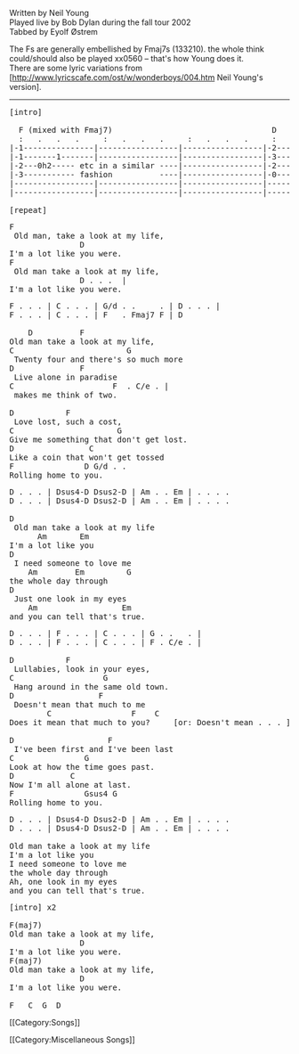 Written by Neil Young<br>
Played live by Bob Dylan during the fall tour 2002<br>
Tabbed by Eyolf Østrem

The Fs are generally embellished by Fmaj7s (133210). the whole think
could/should also be played xx0560 – that's how Young does it.<br>
There are some lyric variations from [http://www.lyricscafe.com/ost/w/wonderboys/004.htm Neil Young's version].

----
<pre class="tab">
[intro]

  F (mixed with Fmaj7)                                  D                 Dsus4-D Dsus2-D
  :   .   .   .     :   .   .   .     :   .   .   .     :   .   .   .     :   .   .   .
|-1---------------|-----------------|-----------------|-2-------2-------|-3-2-----0-2-----|
|-1-------1-------|-----------------|-----------------|-3-------3-------|-3-3-----3-3-----|
|-2---0h2----- etc in a similar ----|-----------------|-2-------2-------|-2-2-----2-2-----|
|-3----------- fashion          ----|-----------------|-0---------------|-----------------|
|-----------------|-----------------|-----------------|-----------------|-----------------|
|-----------------|-----------------|-----------------|-----------------|-----------------|

[repeat]
</pre>

<pre class="verse">
F
 Old man, take a look at my life,
               D
I'm a lot like you were.
F
 Old man take a look at my life,
               D . . .  |
I'm a lot like you were.
</pre>

<pre class="bridge">
F . . . | C . . . | G/d . .     . | D . . . |
F . . . | C . . . | F   . Fmaj7 F | D

    D          F
Old man take a look at my life,
C                        G
 Twenty four and there's so much more
D              F
 Live alone in paradise
C                     F  . C/e . |
 makes me think of two.

D           F
 Love lost, such a cost,
C                      G
Give me something that don't get lost.
D                C
Like a coin that won't get tossed
F               D G/d . .
Rolling home to you.
</pre>

<pre class="bridge2">
D . . . | Dsus4-D Dsus2-D | Am . . Em | . . . .
D . . . | Dsus4-D Dsus2-D | Am . . Em | . . . .

D
 Old man take a look at my life
      Am       Em
I'm a lot like you
D
 I need someone to love me
    Am        Em         G
the whole day through
D
 Just one look in my eyes
    Am                  Em
and you can tell that's true.
</pre>

<pre class="bridge">
D . . . | F . . . | C . . . | G . .   . |
D . . . | F . . . | C . . . | F . C/e . |

D           F
 Lullabies, look in your eyes,
C                   G
 Hang around in the same old town.
D                  F
 Doesn't mean that much to me
        C                 F    C
Does it mean that much to you?     [or: Doesn't mean . . . ]

D                    F
 I've been first and I've been last
C               G
Look at how the time goes past.
D            C
Now I'm all alone at last.
F               Gsus4 G
Rolling home to you.
</pre>

<pre class="bridge2">
D . . . | Dsus4-D Dsus2-D | Am . . Em | . . . .
D . . . | Dsus4-D Dsus2-D | Am . . Em | . . . .

Old man take a look at my life
I'm a lot like you
I need someone to love me
the whole day through
Ah, one look in my eyes
and you can tell that's true.
</pre>

<pre class="verse">
[intro] x2

F(maj7)
Old man take a look at my life,
               D
I'm a lot like you were.
F(maj7)
Old man take a look at my life,
               D
I'm a lot like you were.

F   C  G  D
</pre>

[[Category:Songs]]

[[Category:Miscellaneous Songs]]